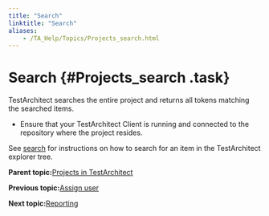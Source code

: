 ```yaml
--- 
title: "Search"
linktitle: "Search"
aliases: 
    - /TA_Help/Topics/Projects_search.html
---
```

# Search {#Projects_search .task}

TestArchitect searches the entire project and returns all tokens matching the searched items.

-   Ensure that your TestArchitect Client is running and connected to the repository where the project resides.

See [search](Additional_features_search.html) for instructions on how to search for an item in the TestArchitect explorer tree.

**Parent topic:**[Projects in TestArchitect](../../TA_Help/Topics/Projects_def.html)

**Previous topic:**[Assign user](../../TA_Help/Topics/Projects_assign_user.html)

**Next topic:**[Reporting](../../TA_Help/Topics/Projects_reporting.html)

